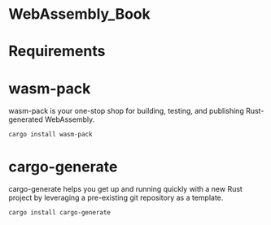 # WebAssembly_Book


# Requirements

# wasm-pack
wasm-pack is your one-stop shop for building, testing, and publishing Rust-generated WebAssembly.

```
cargo install wasm-pack
```


# cargo-generate
cargo-generate helps you get up and running quickly with a new Rust project by leveraging a pre-existing git repository as a template.

```
cargo install cargo-generate

```